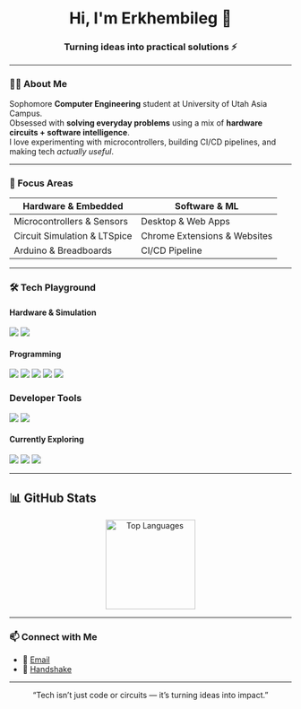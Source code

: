 <h1 align="center">Hi, I'm Erkhembileg 👋</h1>
<h3 align="center">Turning ideas into practical solutions ⚡</h3>

---

### 👨‍💻 About Me
Sophomore **Computer Engineering** student at University of Utah Asia Campus.  
Obsessed with **solving everyday problems** using a mix of **hardware circuits + software intelligence**.  
I love experimenting with microcontrollers, building CI/CD pipelines, and making tech *actually useful*.

---

### 🔧 Focus Areas

| **Hardware & Embedded**        | **Software & ML**              |
|--------------------------------|--------------------------------|
| Microcontrollers & Sensors     | Desktop & Web Apps             |
| Circuit Simulation & LTSpice   | Chrome Extensions & Websites   |
| Arduino & Breadboards           | CI/CD Pipeline                 |

---

### 🛠️ Tech Playground

#### Hardware & Simulation
<p> 
  <img src="https://img.shields.io/badge/Arduino-00979D?style=for-the-badge&logo=arduino&logoColor=white"/> 
  <img src="https://img.shields.io/badge/LTSpice-E2231A?style=for-the-badge&logo=tex&logoColor=white"/> 
</p>

#### Programming
<p>
  <img src="https://img.shields.io/badge/C++-00599C?style=for-the-badge&logo=c%2B%2B&logoColor=white"/> 
  <img src="https://img.shields.io/badge/MATLAB-0076A8?style=for-the-badge&logo=Mathworks&logoColor=white"/>
  <img src="https://img.shields.io/badge/HTML5-E34F26?style=for-the-badge&logo=html5&logoColor=white"/>
  <img src="https://img.shields.io/badge/CSS3-1572B6?style=for-the-badge&logo=css3&logoColor=white"/>
  <img src="https://img.shields.io/badge/JavaScript-F7DF1E?style=for-the-badge&logo=javascript&logoColor=black"/>
</p>

### Developer Tools
<p>
  <img src="https://img.shields.io/badge/Git-F05032?style=for-the-badge&logo=git&logoColor=white"/>
  <img src="https://img.shields.io/badge/GitLab-FCA121?style=for-the-badge&logo=gitlab&logoColor=white"/>
</p>

#### Currently Exploring
<p>
  <img src="https://img.shields.io/badge/wxWidgets-0C0C0C?style=for-the-badge&logo=c%2B%2B&logoColor=white"/>
  <img src="https://img.shields.io/badge/C%23-239120?style=for-the-badge&logo=c-sharp&logoColor=white"/>
  <img src="https://img.shields.io/badge/.NET-512BD4?style=for-the-badge&logo=dotnet&logoColor=white"/>
</p>

---


## 📊 GitHub Stats

<div align="center">
  <img src="https://github-readme-stats.vercel.app/api/top-langs/?username=Lumb3&layout=compact&theme=tokyonight" alt="Top Languages" height="160"/>
</div>


---

### 📫 Connect with Me
- 📧 [Email](mailto:a.erkhembileg9@gmail.com)  
- 🤝 [Handshake](https://utah.joinhandshake.com/profiles/xzc5ut)  

---

<div align="center">
  <p>“Tech isn’t just code or circuits — it’s turning ideas into impact.”</p>
</div>
